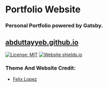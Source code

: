 # Portfolio Website
### Personal Portfolio powered by Gatsby.
## [abduttayyeb.github.io](https://abduttayyeb.github.io)

[![License: MIT](https://img.shields.io/badge/License-MIT-yellow.svg)](https://opensource.org/licenses/MIT)
[![Website shields.io](https://img.shields.io/website-up-down-green-red/http/shields.io.svg)](http://shields.io/)


### Theme And Website Credit:

- [Felix Lopez](https://felixlopez.tech)
